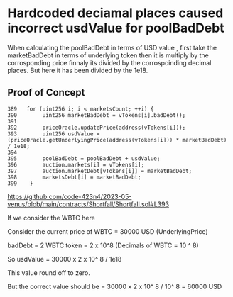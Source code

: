 # Hardcoded deciamal places caused incorrect usdValue for poolBadDebt

When calculating the poolBadDebt in terms of USD value , first take the marketBadDebt in terms of underlying token then it is
multiply by the corrosponding price finnaly its divided by the corrospoinding decimal places. But here it has been divided by the 
1e18. 

## Proof of Concept

    389   for (uint256 i; i < marketsCount; ++i) {
    390        uint256 marketBadDebt = vTokens[i].badDebt();
    391
    392        priceOracle.updatePrice(address(vTokens[i]));
    393        uint256 usdValue = (priceOracle.getUnderlyingPrice(address(vTokens[i])) * marketBadDebt) / 1e18;
    394
    395        poolBadDebt = poolBadDebt + usdValue;
    396        auction.markets[i] = vTokens[i];
    397        auction.marketDebt[vTokens[i]] = marketBadDebt;
    398        marketsDebt[i] = marketBadDebt;
    399    }

https://github.com/code-423n4/2023-05-venus/blob/main/contracts/Shortfall/Shortfall.sol#L393
    
If we consider the WBTC here 

Consider the current price of WBTC = 30000 USD (UnderlyingPrice) 

badDebt = 2 WBTC token = 2 x 10^8 (Decimals of WBTC = 10 ^ 8)

So usdValue =  30000 x 2 x 10^ 8 / 1e18 

This value round off to zero.

But the correct value should be = 30000 x 2 x 10^ 8 / 10^ 8 = 60000 USD
























